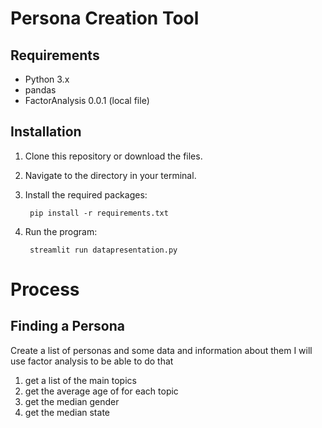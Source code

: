 # Persona Creation Tool



## Requirements

- Python 3.x
- pandas
- FactorAnalysis 0.0.1 (local file)

## Installation

1. Clone this repository or download the files.
2. Navigate to the directory in your terminal.
3. Install the required packages:

        pip install -r requirements.txt 
4. Run the program:  

        streamlit run datapresentation.py

# Process
## Finding a Persona
Create a list of personas and some data and information about them 
I will use factor analysis to be able to do that
1. get a list of the main topics 
2. get the average age of for each topic
3. get the median gender 
4. get the median state 
